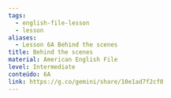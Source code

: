 ```yaml
---
tags:
  - english-file-lesson
  - lesson
aliases:
  - Lesson 6A Behind the scenes
title: Behind the scenes
material: American English File
level: Intermediate
conteúdo: 6A
link: https://g.co/gemini/share/10e1ad7f2cf0
---
```

